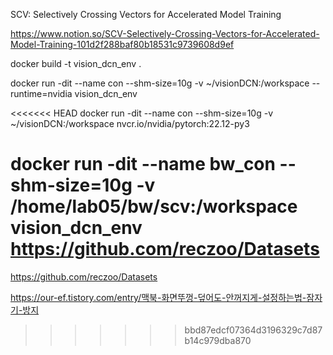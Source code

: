 SCV: Selectively Crossing Vectors for Accelerated Model Training


https://www.notion.so/SCV-Selectively-Crossing-Vectors-for-Accelerated-Model-Training-101d2f288baf80b18531c9739608d9ef

docker build -t vision_dcn_env .

docker run -dit --name con --shm-size=10g -v ~/visionDCN:/workspace  --runtime=nvidia vision_dcn_env

<<<<<<< HEAD
docker run -dit --name con --shm-size=10g -v ~/visionDCN:/workspace nvcr.io/nvidia/pytorch:22.12-py3


docker run -dit --name bw_con --shm-size=10g -v /home/lab05/bw/scv:/workspace vision_dcn_env
https://github.com/reczoo/Datasets
=======
https://github.com/reczoo/Datasets

https://our-ef.tistory.com/entry/맥북-화면뚜껑-덮어도-안꺼지게-설정하는법-잠자기-방지
>>>>>>> bbd87edcf07364d3196329c7d87b14c979dba870
